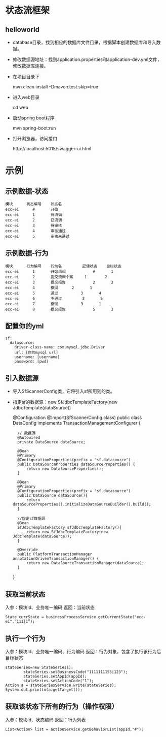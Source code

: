 # 状态流框架

## helloworld

- database目录，找到相应的数据库文件目录，根据脚本创建数据库和导入数据。

- 修改数据源地址：找到application.properties和application-dev.yml文件，修改数据库连接。

- 在项目目录下

    mvn clean install -Dmaven.test.skip=true

- 进入web目录

    cd web
    
- 启动spring boot程序

    mvn spring-boot:run
    
- 打开浏览器，访问接口

    http://localhost:5015/swagger-ui.html

# 示例

## 示例数据-状态
    模块      状态编号    状态名
    ecc-ei	    #	    开始
    ecc-ei	    1	    待流调
    ecc-ei	    2	    已流调
    ecc-ei	    3	    待审核
    ecc-ei	    4	    审核通过
    ecc-ei	    5	    审核未通过
    
## 示例数据-行为
    模块      行为编号    行为名         起使状态    目标状态
    ecc-ei	    1	    开始流调    	    #	    1
    ecc-ei	    2	    提交流调个案     1	    2
    ecc-ei	    3	    提交报告    	    2	    3
    ecc-ei	    4	    撤回	    2	    1
    ecc-ei	    5	    通过  	    3	    4
    ecc-ei	    6	    不通过 	    3	    5
    ecc-ei	    7	    撤回  	    3	    1
    ecc-ei	    8	    提交报告    	    5	    3

## 配置你的yml

    sf:
      datasource:
        driver-class-name: com.mysql.jdbc.Driver
        url: [你的mysql url]
        username: [username]
        password: [pwd]

## 引入数据源

- 导入SfScannerConfig类，它将引入sf所用到的类。

- 指定sf的数据源：new SfJdbcTemplateFactory(new JdbcTemplate(dataSource))


    @Configuration
    @Import(SfScannerConfig.class)
    public class DataConfig implements TransactionManagementConfigurer {
    
        // 数据源
        @Autowired
        private DataSource dataSource;
    
        @Bean
        @Primary
        @ConfigurationProperties(prefix = "sf.datasource")
        public DataSourceProperties dataSourceProperties() {
            return new DataSourceProperties();
        }
    
        @Bean
        @Primary
        @ConfigurationProperties(prefix = "sf.datasource")
        public DataSource dataSource(){
            return dataSourceProperties().initializeDataSourceBuilder().build();
        }
    
        //指定sf数据源
        @Bean
        SfJdbcTemplateFactory sfJdbcTemplateFactory(){
            return new SfJdbcTemplateFactory(new JdbcTemplate(dataSource));
        }
    
        @Override
        public PlatformTransactionManager annotationDrivenTransactionManager() {
            return new DataSourceTransactionManager(dataSource);
        }
    }

## 获取当前状态

入参：模块Id、业务唯一编码
返回：当前状态

    State currState = businessProcessService.getCurrentState("ecc-ei",“111|1”);

## 执行一个行为

入参：模块Id、业务唯一编码、行为编码
返回：行为对象，包含了执行该行为后目标状态
    
    stateSeries=new StateSeries();
            stateSeries.setBusinessCode("1111111155|123");
            stateSeries.setAppId(appId);
            stateSeries.setActionCode("1");
    Action a = stateSeriesService.write(stateSeries);
    System.out.println(a.getTarget());
    
## 获取该状态下所有的行为（操作权限）

入参：模块Id、状态编码
返回：行为列表

    List<Action> list = actionService.getBehaviorList(appId,"#");
